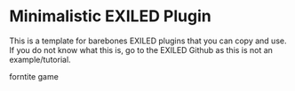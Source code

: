 # Minimalistic EXILED Plugin
This is a template for barebones EXILED
plugins that you can copy and use.
If you do not know what this is, go to the
EXILED Github as this is not an example/tutorial.


forntite game
